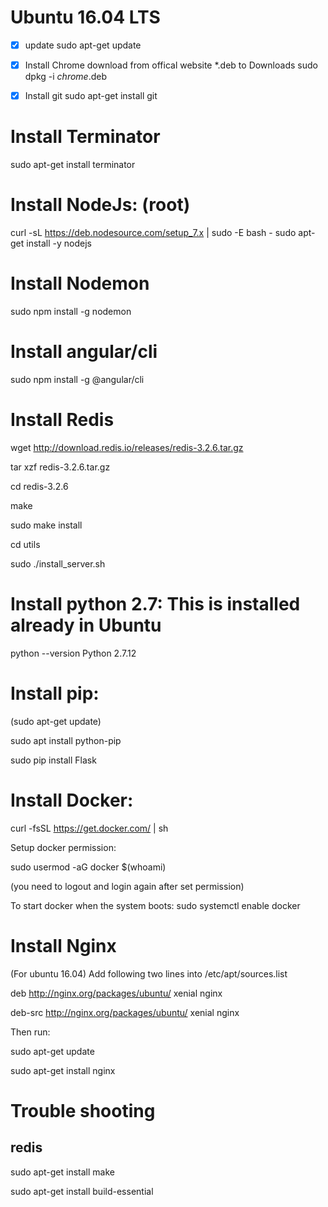 # Ubuntu 16.04 LTS

- [x] update
sudo apt-get update

- [x] Install Chrome
download from offical website *.deb to Downloads
sudo dpkg -i *chrome*.deb

- [x] Install git
sudo apt-get install git

# Install Terminator
sudo apt-get install terminator


# Install NodeJs: (root)
curl -sL https://deb.nodesource.com/setup_7.x | sudo -E bash -
sudo apt-get install -y nodejs

# Install Nodemon
sudo npm install -g nodemon


# Install angular/cli
sudo npm install -g @angular/cli

# Install Redis

wget http://download.redis.io/releases/redis-3.2.6.tar.gz

tar xzf redis-3.2.6.tar.gz

cd redis-3.2.6

make

sudo make install

cd utils

sudo ./install_server.sh

# Install python 2.7: This is installed already in Ubuntu
python --version
Python 2.7.12

# Install pip:

(sudo apt-get update)

sudo apt install python-pip

sudo pip install Flask

# Install Docker:

curl -fsSL https://get.docker.com/ | sh

Setup docker permission:

sudo usermod -aG docker $(whoami)

(you need to logout and login again after set permission)

To start docker when the system boots: sudo systemctl enable docker

# Install Nginx
(For ubuntu 16.04) Add following two lines into /etc/apt/sources.list

deb http://nginx.org/packages/ubuntu/ xenial nginx

deb-src http://nginx.org/packages/ubuntu/ xenial nginx

Then run:

sudo apt-get update

sudo apt-get install nginx

# Trouble shooting
## redis
sudo apt-get install make

sudo apt-get install build-essential
